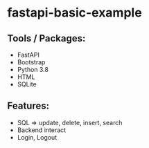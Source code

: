 # fastapi-basic-example
 
## Tools / Packages:
* FastAPI
* Bootstrap
* Python 3.8
* HTML
* SQLite

## Features:
* SQL => update, delete, insert, search
* Backend interact
* Login, Logout